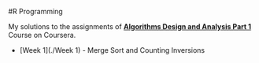 #R Programming

My solutions to the assignments of [**Algorithms Design and Analysis Part 1**](https://www.coursera.org/course/algo) Course on Coursera.

+ [Week 1](./Week 1) - Merge Sort and Counting Inversions